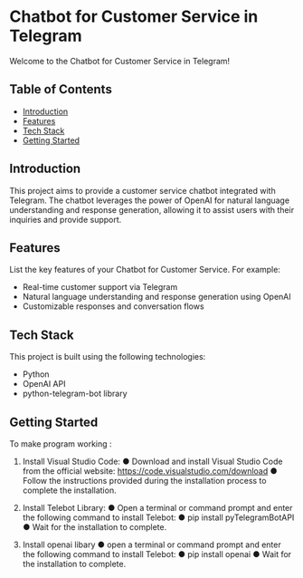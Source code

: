 # Chatbot for Customer Service in Telegram

Welcome to the Chatbot for Customer Service in Telegram! 

## Table of Contents

- [Introduction](#introduction)
- [Features](#features)
- [Tech Stack](#tech-stack)
- [Getting Started](#getting-started)


## Introduction

This project aims to provide a customer service chatbot integrated with Telegram. The chatbot leverages the power of OpenAI for natural language understanding and response generation, allowing it to assist users with their inquiries and provide support.

## Features

List the key features of your Chatbot for Customer Service. For example:

- Real-time customer support via Telegram
- Natural language understanding and response generation using OpenAI
- Customizable responses and conversation flows

## Tech Stack

This project is built using the following technologies:

- Python
- OpenAI API
- python-telegram-bot library

## Getting Started
To make program working : 

1. Install Visual Studio Code:
● Download and install Visual Studio Code from the official website:
https://code.visualstudio.com/download
● Follow the instructions provided during the installation process to
complete the installation.


2. Install Telebot Library:
● Open a terminal or command prompt and enter the following command to
install Telebot:
● pip install pyTelegramBotAPI
● Wait for the installation to complete.



3. Install openai libary 
● open a terminal or command prompt and enter the following command to
install Telebot:
● pip install openai
● Wait for the installation to complete.





